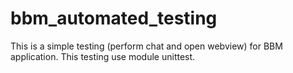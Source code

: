 # bbm_automated_testing
This is a simple testing (perform chat and open webview) for BBM application. 
This testing use module unittest.

